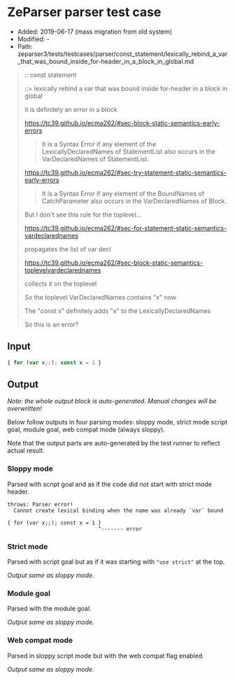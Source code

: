 # ZeParser parser test case

- Added: 2019-06-17 (mass migration from old system)
- Modified: -
- Path: zeparser3/tests/testcases/parser/const_statement/lexically_rebind_a_var_that_was_bound_inside_for-header_in_a_block_in_global.md

> :: const statement
>
> ::> lexically rebind a var that was bound inside for-header in a block in global
>
> it is definitely an error in a block
>
> https://tc39.github.io/ecma262/#sec-block-static-semantics-early-errors
>
> > It is a Syntax Error if any element of the LexicallyDeclaredNames of StatementList also occurs in the VarDeclaredNames of StatementList.
>
> https://tc39.github.io/ecma262/#sec-try-statement-static-semantics-early-errors
>
> > It is a Syntax Error if any element of the BoundNames of CatchParameter also occurs in the VarDeclaredNames of Block.
>
> But I don't see this rule for the toplevel...
>
> https://tc39.github.io/ecma262/#sec-for-statement-static-semantics-vardeclarednames
>
> propagates the list of var decl
>
> https://tc39.github.io/ecma262/#sec-block-static-semantics-toplevelvardeclarednames
>
> collects it on the toplevel
>
> So the toplevel VarDeclaredNames contains "x" now
>
> The "const x" definitely adds "x" to the LexicallyDeclaredNames
>
> So this is an error?

## Input

`````js
{ for (var x;;); const x = 1 }
`````

## Output

_Note: the whole output block is auto-generated. Manual changes will be overwritten!_

Below follow outputs in four parsing modes: sloppy mode, strict mode script goal, module goal, web compat mode (always sloppy).

Note that the output parts are auto-generated by the test runner to reflect actual result.

### Sloppy mode

Parsed with script goal and as if the code did not start with strict mode header.

`````
throws: Parser error!
  Cannot create lexical binding when the name was already `var` bound

{ for (var x;;); const x = 1 }
                             ^------- error
`````

### Strict mode

Parsed with script goal but as if it was starting with `"use strict"` at the top.

_Output same as sloppy mode._

### Module goal

Parsed with the module goal.

_Output same as sloppy mode._

### Web compat mode

Parsed in sloppy script mode but with the web compat flag enabled.

_Output same as sloppy mode._
